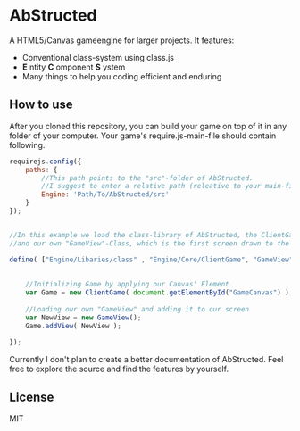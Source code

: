 AbStructed
=========

A HTML5/Canvas gameengine for larger projects. It features:

  - Conventional class-system using class.js
  - **E** ntity **C** omponent **S** ystem
  - Many things to help you coding efficient and enduring




How to use
--------------
After you cloned this repository, you can build your game on top of it in any folder of your computer. Your game's require.js-main-file should contain following.

```javascript
requirejs.config({
    paths: {
        //This path points to the "src"-folder of AbStructed.
        //I suggest to enter a relative path (releative to your main-file)
        Engine: 'Path/To/AbStructed/src'
    }
});


//In this example we load the class-library of AbStructed, the ClientGame-Class
//and our own "GameView"-Class, which is the first screen drawn to the canvas.

define( ["Engine/Libaries/class" , "Engine/Core/ClientGame", "GameView"] , function( cl, ClientGame, GameView) {
    
    
    //Initializing Game by applying our Canvas' Element.
    var Game = new ClientGame( document.getElementById("GameCanvas") );
    
	//Loading our own "GameView" and adding it to our screen
	var NewView = new GameView();
    Game.addView( NewView );
                    
});
```


Currently I don't plan to create a better documentation of AbStructed. Feel free to explore the source and find the features by yourself.

License
----

MIT



    